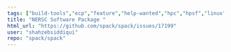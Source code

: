 ```yaml
---
tags: ["build-tools","ecp","feature","help-wanted","hpc","hpsf","linux","macos","nersc","package-manager","python","radiuss","scientific-computing","spack"]
title: "NERSC Software Package "
html_url: "https://github.com/spack/spack/issues/17199"
user: "shahzebsiddiqui"
repo: "spack/spack"
---
```


